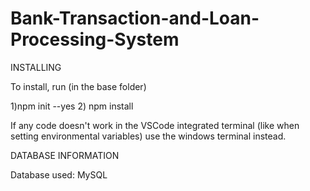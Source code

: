 # Bank-Transaction-and-Loan-Processing-System
INSTALLING

To install, run (in the base folder)

1)npm init --yes
2) npm install

If any code doesn't work in the VSCode integrated terminal (like when setting environmental variables) use the windows terminal instead.

DATABASE INFORMATION

Database used: MySQL


